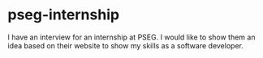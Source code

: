 # pseg-internship
I have an interview for an internship at PSEG. I would like to show them an idea based on their website to show my skills as a software developer.
